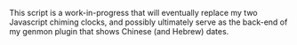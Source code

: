 This script is a work-in-progress that will eventually replace my two Javascript chiming clocks,
and possibly ultimately serve as the back-end of my genmon plugin that shows Chinese (and Hebrew) dates.
